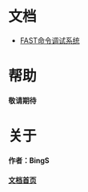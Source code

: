 # 文档
- [FAST命令调试系统](COMMAD.md)
<!-- - [攀爬机校准文档](攀爬机/README.md) -->


# 帮助
#### 敬请期待
# 关于
#### 作者：BingS
#### [文档首页](https://bingauui.github.io/)

